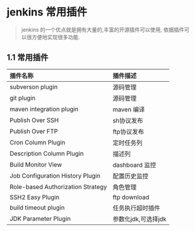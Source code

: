 # jenkins 常用插件

> jenkins 的一个优点就是拥有大量的,丰富的开源插件可以使用, 依据插件可以很方便地实现很多功能.

## 1.1 常用插件

| 插件名称 | 插件描述 |
| :--- | :--- |
| subverson plugin | 源码管理 |
| git plugin | 源码管理 |
| maven integration plugin | maven 编译 |
| Publish Over SSH | sh协议发布 |
| Publish Over FTP | ftp协议发布 |
| Cron Column Plugin | 定时任务列 |
| Description Column Plugin | 描述列 |
| Build Monitor View | dashboard 监控 |
| Job Configuration History Plugin | 配置历史监控 |
| Role-based Authorization Strategy | 角色管理 |
| SSH2 Easy Plugin | ftp download |
| build timeout plugin  | 任务执行超时插件 |
| JDK Parameter Plugin | 参数化jdk,可选择jdk |























































